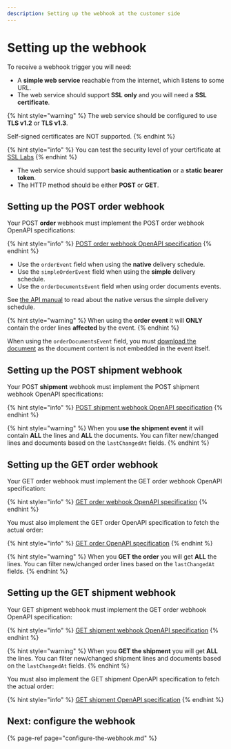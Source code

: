 ```yaml
---
description: Setting up the webhook at the customer side
---
```


# Setting up the webhook

To receive a webhook trigger you will need:

* A **simple web service** reachable from the internet, which listens to some URL.
* The web service should support **SSL** **only** and you will need a **SSL certificate**.

{% hint style="warning" %}
The web service should be configured to use **TLS v1.2** or **TLS v1.3**. 

Self-signed certificates are NOT supported.
{% endhint %}

{% hint style="info" %}
You can test the security level of your certificate at [SSL Labs](https://www.ssllabs.com/ssltest/)
{% endhint %}

* The web service should support **basic authentication** or a **static bearer token**.
* The HTTP method should be either **POST** or **GET**.

## Setting up the POST order webhook

Your POST **order** webhook must implement the POST order webhook OpenAPI specifications: 

{% hint style="info" %}
[POST order webhook OpenAPI specification](https://swagger-ui.accp.tradecloud1.com/?url=https://api.accp.tradecloud1.com/v2/order-webhook-connector/specs.yaml#/order-webhook%20endpoints/webhookPost)
{% endhint %}

* Use the `orderEvent` field when using the **native** delivery schedule.
* Use the `simpleOrderEvent` field when using the **simple**  delivery schedule.
* Use the `orderDocumentsEvent` field when using order documents events.

See [the API manual](https://docs.tradecloud1.com/api/introduction/api/delivery-schedule) to read about the native versus the simple delivery schedule.

{% hint style="warning" %}
When using the **order event** it will **ONLY** contain the order lines **affected** by the event.
{% endhint %}

When using the `orderDocumentsEvent` field, you must [download the document](https://docs.tradecloud1.com/api/processes/order/buyer/receive/download-document) as the document content is not embedded in the event itself.

## Setting up the POST shipment webhook

Your POST **shipment** webhook must implement the POST shipment webhook OpenAPI specifications: 

{% hint style="info" %}
[POST shipment webhook OpenAPI specification](https://swagger-ui.accp.tradecloud1.com/?url=https://api.accp.tradecloud1.com/v2/shipment-webhook-connector/specs.yaml#/shipment-webhook%20endpoints/webhookPost)
{% endhint %}

{% hint style="warning" %}
When you **use the shipment event** it will contain **ALL** the lines and **ALL** the documents. 
You can filter new/changed lines and documents based on the `lastChangedAt` fields.
{% endhint %}

## Setting up the GET order webhook

Your GET order webhook must implement the GET order webhook OpenAPI specification: 

{% hint style="info" %}
[GET order webhook OpenAPI specification](https://swagger-ui.accp.tradecloud1.com/?url=https://api.accp.tradecloud1.com/v2/order-webhook-connector/specs.yaml#/order-webhook%20endpoints/webhookGet)
{% endhint %}

You must also implement the GET order OpenAPI specification to fetch the actual order: 

{% hint style="info" %}
[GET order OpenAPI specification](https://swagger-ui.accp.tradecloud1.com/?url=https://api.accp.tradecloud1.com/v2/order/specs.yaml#/order/getOrderByIdRoute)
{% endhint %}

{% hint style="warning" %}
When you **GET the order** you will get **ALL** the lines. 
You can filter new/changed order lines based on the `lastChangedAt` fields.
{% endhint %}

## Setting up the GET shipment webhook

Your GET shipment webhook must implement the GET order webhook OpenAPI specification: 

{% hint style="info" %}
[GET shipment webhook OpenAPI specification](https://swagger-ui.accp.tradecloud1.com/?url=https://api.accp.tradecloud1.com/v2/shipment-webhook-connector/specs.yaml#/shipment-webhook%20endpoints/webhookGet)
{% endhint %}

{% hint style="warning" %}
When you **GET the shipment** you will get **ALL** the lines. 
You can filter new/changed shipment lines and documents based on the `lastChangedAt` fields.
{% endhint %}

You must also implement the GET shipment OpenAPI specification to fetch the actual order: 

{% hint style="info" %}
[GET shipment OpenAPI specification](https://swagger-ui.accp.tradecloud1.com/?url=https://api.accp.tradecloud1.com/v2/shipment/specs.yaml#/shipment/getShipmentByIdRoute)
{% endhint %}

## Next: configure the webhook

{% page-ref page="configure-the-webhook.md" %}

